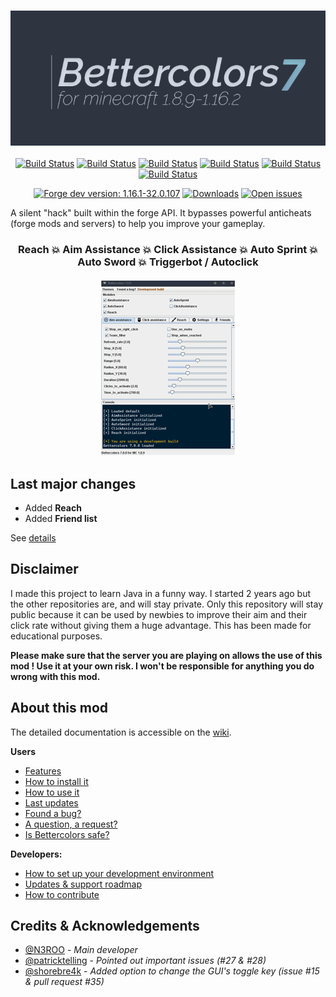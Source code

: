 <h3 align="center">
  <img src=".github/header.png">
</h3>

<p align="center">
    <a href="https://img.shields.io/github/workflow/status/N3ROO/Bettercolors/Build%20MC1.8.9?label=1.8.9"><img alt="Build Status" src="https://img.shields.io/github/workflow/status/N3ROO/Bettercolors/Build%20MC1.8.9?label=1.8.9" /></a>
    <a href="https://img.shields.io/github/workflow/status/N3ROO/Bettercolors/Build%20MC1.12.2?label=1.12.2"><img alt="Build Status" src="https://img.shields.io/github/workflow/status/N3ROO/Bettercolors/Build%20MC1.12.2?label=1.12.2" /></a>
    <a href="https://img.shields.io/github/workflow/status/N3ROO/Bettercolors/Build%20MC1.13.2?label=1.13.2"><img alt="Build Status" src="https://img.shields.io/github/workflow/status/N3ROO/Bettercolors/Build%20MC1.13.2?label=1.13.2" /></a>
    <a href="https://img.shields.io/github/workflow/status/N3ROO/Bettercolors/Build%20MC1.14.4?label=1.14.4"><img alt="Build Status" src="https://img.shields.io/github/workflow/status/N3ROO/Bettercolors/Build%20MC1.14.4?label=1.14.4" /></a>
    <a href="https://img.shields.io/github/workflow/status/N3ROO/Bettercolors/Build%20MC1.15.2?label=1.15.2"><img alt="Build Status" src="https://img.shields.io/github/workflow/status/N3ROO/Bettercolors/Build%20MC1.15.2?label=1.15.2" /></a>
    <a href="https://img.shields.io/github/workflow/status/N3ROO/Bettercolors/Build%20MC1.16.1?label=1.16.1"><img alt="Build Status" src="https://img.shields.io/github/workflow/status/N3ROO/Bettercolors/Build%20MC1.16.1?label=1.16.1" /></a>
</p>

<p align="center">
    <a href="https://img.shields.io/badge/forge_dev-1.16.1_32.0.98-green.svg"><img alt="Forge dev version: 1.16.1-32.0.107" src="https://img.shields.io/badge/forge_dev-1.16.1_32.0.98-green.svg"/></a>
    <a href="https://img.shields.io/github/downloads/n3roo/bettercolors/total.svg"><img alt="Downloads" src="https://img.shields.io/github/downloads/n3roo/bettercolors/total.svg"/></a>
    <a href="https://img.shields.io/github/issues/n3roo/bettercolors.svg"><img alt="Open issues" src="https://img.shields.io/github/issues/n3roo/bettercolors.svg"/></a>
</p>

A silent "hack" built within the forge API. It bypasses powerful anticheats (forge mods and servers) to help you improve your gameplay.

<h3 align="center">
  <b>Reach 💥 Aim Assistance 💥 Click Assistance 💥 Auto Sprint 💥 Auto Sword 💥 Triggerbot / Autoclick</b>
  <br><br>
  <img src=".github/illustration.gif">
</h3>

## Last major changes

- Added **Reach**
- Added **Friend list**

See [details](CHANGELOG.md)

## Disclaimer

I made this project to learn Java in a funny way. I started 2 years ago but the other repositories are, and will stay private. Only this repository will stay public because it can be used by newbies to improve their aim and their click rate without giving them a huge advantage. This has been made for educational purposes.

**Please make sure that the server you are playing on allows the use of this mod ! Use it at your own risk. I won't be responsible for anything you do wrong with this mod.**

## About this mod

The detailed documentation is accessible on the [wiki](https://github.com/N3ROO/Bettercolors/wiki).

**Users**
- [Features](https://github.com/N3ROO/Bettercolors/wiki/2.-Features)
- [How to install it](https://github.com/N3ROO/Bettercolors/wiki/1.-User-section)
- [How to use it](https://github.com/N3ROO/Bettercolors/wiki/1.-User-section)
- [Last updates](https://github.com/N3ROO/Bettercolors/wiki/4.-Updates-&-Support-roadmap)
- [Found a bug?](https://github.com/N3ROO/Bettercolors/issues/new?assignees=&labels=&template=bug_report.md&title=)
- [A question, a request?](https://github.com/N3ROO/Bettercolors/issues/new?assignees=&labels=&template=feature_request.md&title=)
- [Is Bettercolors safe?](https://github.com/N3ROO/Bettercolors/wiki/0.-What-makes-Bettercolors-undetectable)

**Developers:**
- [How to set up your development environment](https://github.com/N3ROO/Bettercolors/wiki/3.-Developer-section)
- [Updates & support roadmap](https://github.com/N3ROO/Bettercolors/wiki/4.-Updates-&-Support-roadmap)
- [How to contribute](https://github.com/N3ROO/Bettercolors/wiki/3.-Developer-section#contributing)

## Credits & Acknowledgements

- [@N3ROO](https://github.com/N3ROO)  - *Main developer*
- [@patricktelling](https://github.com/patricktelling) - *Pointed out important issues (#27 & #28)*
- [@shorebre4k](https://github.com/shorebre4k) - *Added option to change the GUI's toggle key (issue #15 & pull request #35)*
